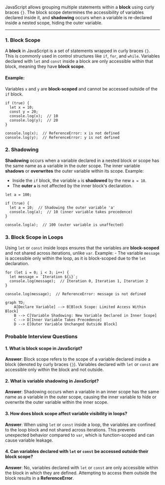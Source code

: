 
JavaScript allows grouping multiple statements within a **block** using curly braces `{}`. The block scope determines the accessibility of variables declared inside it, and **shadowing** occurs when a variable is re-declared inside a nested scope, hiding the outer variable.

----

### **1. Block Scope**

A **block** in JavaScript is a set of statements wrapped in curly braces `{}`. This is commonly used in control structures like `if`, `for`, and `while`. Variables declared with `let` and `const` inside a block are only accessible within that block, meaning they have **block scope**.

#### Example:
Variables `x` and `y` are **block-scoped** and cannot be accessed outside of the `if` block.
```
if (true) {
  let x = 10;
  const y = 20;
  console.log(x);  // 10
  console.log(y);  // 20
}

console.log(x);  // ReferenceError: x is not defined
console.log(y);  // ReferenceError: y is not defined
```
### **2. Shadowing**

**Shadowing** occurs when a variable declared in a nested block or scope has the same name as a variable in the outer scope. The inner variable **shadows** or **overwrites** the outer variable within its scope.
Example: 
- Inside the `if` block, the variable `a` is **shadowed** by the new `a = 10`.
- The **outer `a`** is not affected by the inner block's declaration.
```
let a = 100;

if (true) {
  let a = 10;  // Shadowing the outer variable 'a'
  console.log(a);  // 10 (inner variable takes precedence)
}

console.log(a);  // 100 (outer variable is unaffected)
```
### **3. Block Scope in Loops**

Using `let` or `const` inside loops ensures that the variables are **block-scoped** and not shared across iterations, unlike `var`.
Example: - The variable `message` is accessible only within the loop, as it is block-scoped due to the `let` declaration.
```
for (let i = 0; i < 3; i++) {
  let message = `Iteration ${i}`;
  console.log(message);  // Iteration 0, Iteration 1, Iteration 2
}

console.log(message);  // ReferenceError: message is not defined

```
```mermaid
graph TD;
    A[Declare Variable] --> B[Block Scope: Limited Access Within Block]
    B --> C[Variable Shadowing: New Variable Declared in Inner Scope]
    C --> D[Inner Variable Takes Precedence]
    D --> E[Outer Variable Unchanged Outside Block]

```
### **Probable Interview Questions**

#### **1. What is block scope in JavaScript?**

**Answer**: Block scope refers to the scope of a variable declared inside a block (denoted by curly braces `{}`). Variables declared with `let` or `const` are accessible only within the block and not outside.

#### **2. What is variable shadowing in JavaScript?**

**Answer**: Shadowing occurs when a variable in an inner scope has the same name as a variable in the outer scope, causing the inner variable to hide or overwrite the outer variable within the inner scope.

#### **3. How does block scope affect variable visibility in loops?**

**Answer**: When using `let` or `const` inside a loop, the variables are confined to the loop block and not shared across iterations. This prevents unexpected behavior compared to `var`, which is function-scoped and can cause variable leakage.

#### **4. Can variables declared with `let` or `const` be accessed outside their block scope?**

**Answer**: No, variables declared with `let` or `const` are only accessible within the block in which they are defined. Attempting to access them outside the block results in a **ReferenceError**.